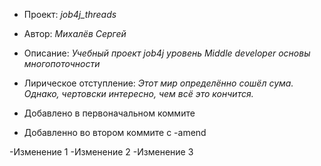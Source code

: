- Проект: *job4j_threads*
- Автор: *Михалёв Сергей*
- Описание: *Учебный проект job4j уровень Middle developer основы многопоточности*
- Лирическое отступление: *Этот мир определённо сошёл сума. Однако, чертовски интересно, чем всё это кончится.*

- Добавлено в первоначальном коммите
- Добавленно во втором коммите с -amend

-Изменение 1
-Изменение 2
-Изменение 3